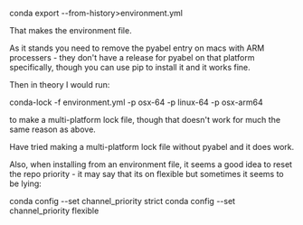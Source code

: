 conda export --from-history>environment.yml

That makes the environment file.

As it stands you need to remove the pyabel entry on macs with ARM processers - they don't have a release for pyabel on 
that platform specifically, though you can use pip to install it and it works fine.

Then in theory I would run:

conda-lock -f environment.yml -p osx-64 -p linux-64 -p osx-arm64

to make a multi-platform lock file, though that doesn't work for much the same reason as above.

Have tried making a multi-platform lock file without pyabel and it does work.

Also, when installing from an environment file, it seems a good idea to reset the repo priority - it may say
that its on flexible but sometimes it seems to be lying:

conda config --set channel_priority strict
conda config --set channel_priority flexible
